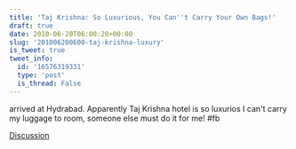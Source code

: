 ```yaml
---
title: 'Taj Krishna: So Luxurious, You Can''t Carry Your Own Bags!'
draft: true
date: 2010-06-20T06:00:20+00:00
slug: '201006200600-taj-krishna-luxury'
is_tweet: true
tweet_info:
  id: '16576319331'
  type: 'post'
  is_thread: False
---
```




arrived at Hydrabad. Apparently Taj Krishna hotel is so luxurios I can't carry my luggage to room, someone else must do it for me! #fb

[Discussion](https://x.com/sytelus/status/16576319331)
